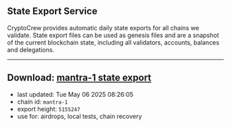 ## State Export Service
CryptoCrew provides automatic daily state exports for all chains we validate. State export files can be used as genesis files and are a snapshot of the current blockchain state, including all validators, accounts, balances and delegations.

---
**Download: [mantra-1 state export](https://dl-eu2.ccvalidators.com/SERVICE/mantrachain/mantra-1_export_5155247.json)**
---

- last updated: Tue May 06 2025 08:26:05
- chain id: `mantra-1`
- export height: `5155247`
- use for: airdrops, local tests, chain recovery

